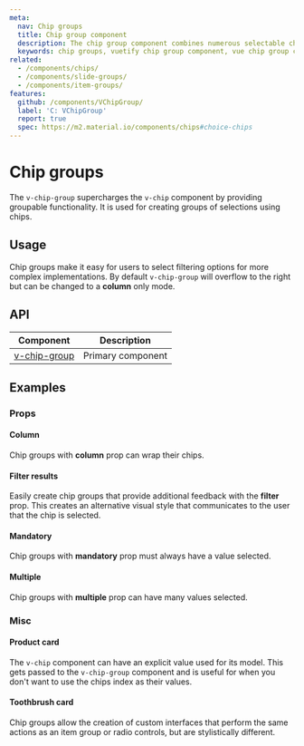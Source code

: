 ```yaml
---
meta:
  nav: Chip groups
  title: Chip group component
  description: The chip group component combines numerous selectable chips into single or multiple lines.
  keywords: chip groups, vuetify chip group component, vue chip group component
related:
  - /components/chips/
  - /components/slide-groups/
  - /components/item-groups/
features:
  github: /components/VChipGroup/
  label: 'C: VChipGroup'
  report: true
  spec: https://m2.material.io/components/chips#choice-chips
---
```


# Chip groups

The `v-chip-group` supercharges the `v-chip` component by providing groupable functionality. It is used for creating groups of selections using chips.

<!-- ![chip-groups Entry](https://cdn.vuetifyjs.com/docs/images/components-temp/v-chip-groups/v-chip-groups-entry.png) -->

<page-features />

## Usage

Chip groups make it easy for users to select filtering options for more complex implementations. By default `v-chip-group` will overflow to the right but can be changed to a **column** only mode.

<usage name="v-chip-group" />

<entry />

## API

| Component | Description |
| - | - |
| [v-chip-group](/api/v-chip-group/) | Primary component |

<api-inline hide-links />

## Examples

### Props

#### Column

Chip groups with **column** prop can wrap their chips.

<example file="v-chip-group/prop-column" />

#### Filter results

Easily create chip groups that provide additional feedback with the **filter** prop. This creates an alternative visual style that communicates to the user that the chip is selected.

<example file="v-chip-group/prop-filter" />

#### Mandatory

Chip groups with **mandatory** prop must always have a value selected.

<example file="v-chip-group/prop-mandatory" />

#### Multiple

Chip groups with **multiple** prop can have many values selected.

<example file="v-chip-group/prop-multiple" />

### Misc

#### Product card

The `v-chip` component can have an explicit value used for its model. This gets passed to the `v-chip-group` component and is useful for when you don't want to use the chips index as their values.

<example file="v-chip-group/misc-product-card" />

#### Toothbrush card

Chip groups allow the creation of custom interfaces that perform the same actions as an item group or radio controls, but are stylistically different.

<example file="v-chip-group/misc-toothbrush-card" />
